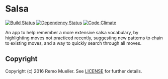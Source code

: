 # Salsa

[![Build Status](https://travis-ci.org/remomueller/salsa.svg)](https://travis-ci.org/remomueller/salsa)
[![Dependency Status](https://gemnasium.com/remomueller/salsa.svg)](https://gemnasium.com/remomueller/salsa)
[![Code Climate](https://codeclimate.com/github/remomueller/salsa/badges/gpa.svg)](https://codeclimate.com/github/remomueller/salsa)

An app to help remember a more extensive salsa vocabulary, by highlighting moves
not practiced recently, suggesting new patterns to chain to existing moves, and
a way to quickly search through all moves.


## Copyright

Copyright (c) 2016 Remo Mueller. See [LICENSE](https://github.com/remomueller/salsa/blob/master/LICENSE) for further details.
